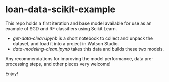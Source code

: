 # loan-data-scikit-example

This repo holds a first iteration and base model available for use as an example of SGD and RF classifiers using Scikit Learn.
- *get-data-clean.ipynb* is a short notebook to collect and unpack the dataset, and load it into a project in Watson Studio.
- *data-modeling-clean.ipynb* takes this data and builds these two models.

Any recommendations for improving the model performance, data pre-processing steps, and other pieces very welcome!

Enjoy!
